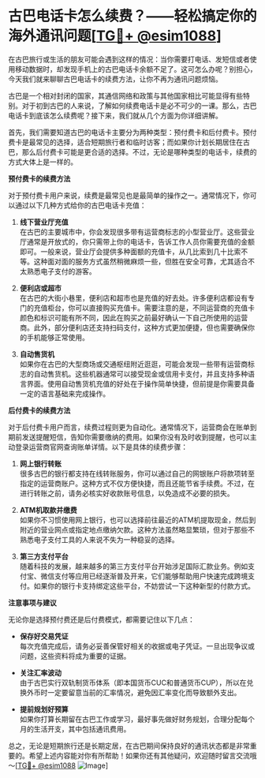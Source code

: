 # 古巴电话卡怎么续费？——轻松搞定你的海外通讯问题[[TG💪+ @esim1088](https://t.me/s/esim1088)]

在古巴旅行或生活的朋友可能会遇到这样的情况：当你需要打电话、发短信或者使用移动数据时，却发现手机上的古巴电话卡余额不足了。这可怎么办呢？别担心，今天我们就来聊聊古巴电话卡的续费方法，让你不再为通讯问题烦恼。

古巴是一个相对封闭的国家，其通信网络和政策与其他国家相比可能显得有些特别。对于初到古巴的人来说，了解如何续费电话卡是必不可少的一课。那么，古巴电话卡到底该怎么续费呢？接下来，我们就从几个方面为你详细讲解。

首先，我们需要知道古巴的电话卡主要分为两种类型：预付费卡和后付费卡。预付费卡是最常见的选择，适合短期旅行者和临时访客；而如果你计划长期居住在古巴，那么后付费卡可能是更合适的选择。不过，无论是哪种类型的电话卡，续费的方式大体上是一样的。

**预付费卡的续费方法**

对于预付费卡用户来说，续费是最常见也是最简单的操作之一。通常情况下，你可以通过以下几种方式给你的古巴电话卡充值：

1. **线下营业厅充值**  
   在古巴的主要城市中，你会发现很多带有运营商标志的小型营业厅。这些营业厅通常是开放式的，你只需带上你的电话卡，告诉工作人员你需要充值的金额即可。一般来说，营业厅会提供多种面额的充值卡，从几比索到几十比索不等。这种面对面的服务方式虽然稍微麻烦一些，但胜在安全可靠，尤其适合不太熟悉电子支付的游客。

2. **便利店或超市**  
   在古巴的大街小巷里，便利店和超市也是充值的好去处。许多便利店都设有专门的充值柜台，你可以直接购买充值卡。需要注意的是，不同运营商的充值卡颜色和标识可能有所不同，因此在购买之前最好确认一下自己所使用的运营商。此外，部分便利店还支持扫码支付，这种方式更加便捷，但也需要确保你的手机能够正常使用。

3. **自动售货机**  
   如果你在古巴的大型商场或交通枢纽附近逛逛，可能会发现一些带有运营商标志的自动售货机。这些机器通常可以接受现金或信用卡支付，并且支持多种语言界面。使用自动售货机充值的好处在于操作简单快捷，但前提是你需要具备一定的语言基础来完成操作。

**后付费卡的续费方法**

对于后付费卡用户而言，续费过程则更为自动化。通常情况下，运营商会在账单到期前发送提醒短信，告知你需要缴纳的费用。如果你没有及时收到提醒，也可以主动登录运营商官网查询账单详情。以下是具体的续费步骤：

1. **网上银行转账**  
   很多古巴的银行都支持在线转账服务，你可以通过自己的网银账户将款项转至指定的运营商账户。这种方式不仅方便快捷，而且还能节省手续费。不过，在进行转账之前，请务必核实好收款账号信息，以免造成不必要的损失。

2. **ATM机取款并缴费**  
   如果你不习惯使用网上银行，也可以选择前往最近的ATM机提取现金，然后到附近的营业网点或指定地点缴纳欠款。这种方法虽然略显繁琐，但对于那些不熟悉电子支付工具的人来说不失为一种稳妥的选择。

3. **第三方支付平台**  
   随着科技的发展，越来越多的第三方支付平台开始涉足国际汇款业务。例如支付宝、微信支付等应用已经逐渐普及开来，它们能够帮助用户快速完成跨境支付。如果你的银行卡支持绑定这些平台，不妨尝试一下这种新型的付款方式。

**注意事项与建议**

无论你是选择预付费还是后付费模式，都需要记住以下几点：

- **保存好交易凭证**  
  每次充值完成后，请务必妥善保管好相关的收据或电子凭证。一旦出现争议或问题，这些资料将成为重要的证据。

- **关注汇率波动**  
  由于古巴实行双轨制货币体系（即本国货币CUC和普通货币CUP），所以在兑换外币时一定要留意当前的汇率情况，避免因汇率变化而导致额外支出。

- **提前规划好预算**  
  如果你打算长期留在古巴工作或学习，最好事先做好财务规划，合理分配每个月的生活开支，其中包括通讯费用。

总之，无论是短期旅行还是长期定居，在古巴期间保持良好的通讯状态都是非常重要的。希望上述内容能对你有所帮助！如果你还有其他疑问，欢迎随时留言交流哦～[[TG💪+ @esim1088](https://t.me/s/esim1088) ![Image](https://i.postimg.cc/4NQfJmqS/Snipaste-2025-05-13-00-14-12.png)]
